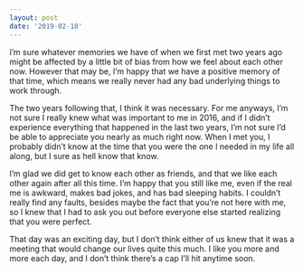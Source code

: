 ```yaml
---
layout: post
date: '2019-02-10'
---
```


I’m sure whatever memories we have of when we first met two years ago might be affected by a little bit of bias from how we feel about each other now. However that may be, I’m happy that we have a positive memory of that time, which means we really never had any bad underlying things to work through.

The two years following that, I think it was necessary. For me anyways, I’m not sure I really knew what was important to me in 2016, and if I didn’t experience everything that happened in the last two years, I’m not sure I’d be able to appreciate you nearly as much right now. When I met you, I probably didn’t know at the time that you were the one I needed in my life all along, but I sure as hell know that know.

I’m glad we did get to know each other as friends, and that we like each other again after all this time. I’m happy that you still like me, even if the real me is awkward, makes bad jokes, and has bad sleeping habits. I couldn’t really find any faults, besides maybe the fact that you’re not here with me, so I knew that I had to ask you out before everyone else started realizing that you were perfect. 

That day was an exciting day, but I don’t think either of us knew that it was a meeting that would change our lives quite this much. I like you more and more each day, and I don’t think there’s a cap I’ll hit anytime soon.
